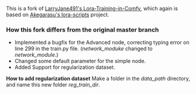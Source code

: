 This is a fork of [LarryJane491's Lora-Training-in-Comfy](https://github.com/LarryJane491/Lora-Training-in-Comfy), which again is based on [Akegarasu's lora-scripts](https://github.com/Akegarasu/lora-scripts) project.

### How this fork differs from the original master branch

- Implemented a bugfix for the Advanced node, correcting typing error on line 299 in the train.py file. (_network_moduke_ changed to _network_module_.)
- Changed some default parameter for the simple node.
- Added Support for regularization dataset. 

**How to add regularization dataset**
Make a folder in the _data_path_ directory, and name this new folder _reg_train_dir_.

